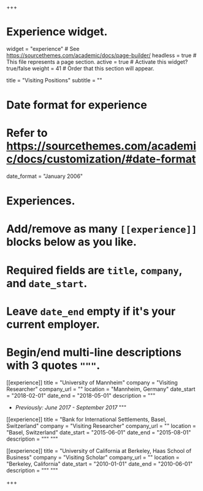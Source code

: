 +++
# Experience widget.
widget = "experience"  # See https://sourcethemes.com/academic/docs/page-builder/
headless = true  # This file represents a page section.
active = true  # Activate this widget? true/false
weight = 41  # Order that this section will appear.

title = "Visiting Positions"
subtitle = ""

# Date format for experience
#   Refer to https://sourcethemes.com/academic/docs/customization/#date-format
date_format = "January 2006"

# Experiences.
#   Add/remove as many `[[experience]]` blocks below as you like.
#   Required fields are `title`, `company`, and `date_start`.
#   Leave `date_end` empty if it's your current employer.
#   Begin/end multi-line descriptions with 3 quotes `"""`.
[[experience]]
  title = "University of Mannheim"
  company = "Visiting Researcher"
  company_url = ""
  location = "Mannheim, Germany"
  date_start = "2018-02-01"
  date_end = "2018-05-01"
  description = """
  - *Previously: June 2017 - September 2017*
  """

[[experience]]
  title = "Bank for International Settlements, Basel, Switzerland"
  company = "Visiting Researcher"
  company_url = ""
  location = "Basel, Switzerland"
  date_start = "2015-06-01"
  date_end = "2015-08-01"
  description = """
  """

[[experience]]
  title = "University of California at Berkeley, Haas School of Business"
  company = "Visiting Scholar"
  company_url = ""
  location = "Berkeley, California"
  date_start = "2010-01-01"
  date_end = "2010-06-01"
  description = """
  """

+++
